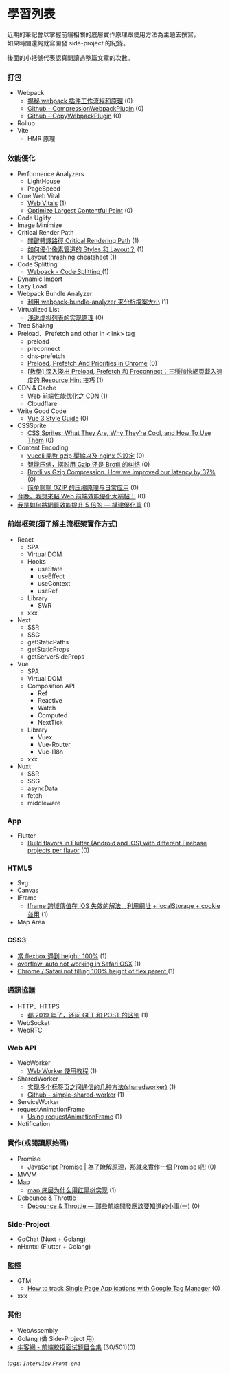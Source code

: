 # 學習列表

近期的筆記會以掌握前端相關的底層實作原理跟使用方法為主題去撰寫，<br />
如果時間還夠就寫開發 side-project 的紀錄。

後面的小括號代表認真閱讀過整篇文章的次數。

### 打包

- Webpack
  - [揭秘 webpack 插件工作流程和原理](https://juejin.cn/post/6844904161515929614) (0)
  - [Github - CompressionWebpackPlugin](https://github.com/webpack-contrib/compression-webpack-plugin) (0)
  - [Github - CopyWebpackPlugin](https://github.com/webpack-contrib/copy-webpack-plugin) (0)
- Rollup
- Vite
  - HMR 原理

### 效能優化

- Performance Analyzers
  - LightHouse
  - PageSpeed
- Core Web Vital
  - [Web Vitals](https://web.dev/vitals/) (1)
  - [Optimize Largest Contentful Paint](https://web.dev/optimize-lcp/) (0)
- Code Uglify
- Image Minimize
- Critical Render Path
  - [關鍵轉譯路徑 Critical Rendering Path](https://cythilya.github.io/2018/07/13/critical-rendering-path/) (1)
  - [如何優化像素管道的 Styles 和 Layout？](https://cythilya.github.io/2018/07/19/styles-and-layout/) (1)
  - [Layout thrashing cheatsheet](https://devhints.io/layout-thrashing) (1)
- Code Splitting
  - [Webpack - Code Splitting
    ](https://webpack.js.org/guides/code-splitting/#root) (1)
- Dynamic Import
- Lazy Load
- Webpack Bundle Analyzer
  - [利用 webpack-bundle-analyzer 來分析檔案大小](https://medium.com/coding-hot-pot/%E5%88%A9%E7%94%A8webpack-bundle-analyzer%E4%BE%86%E5%88%86%E6%9E%90%E6%AA%94%E6%A1%88%E5%A4%A7%E5%B0%8F-627801925604) (1)
- Virtualized List
  - [浅说虚拟列表的实现原理](https://blog.csdn.net/chern1992/article/details/107146268) (0)
- Tree Shakng
- Preload、Prefetch and other in \<link\> tag
  - preload
  - preconnect
  - dns-prefetch
  - [Preload, Prefetch And Priorities in Chrome](https://medium.com/reloading/preload-prefetch-and-priorities-in-chrome-776165961bbf) (0)
  - [[教學] 深入淺出 Preload, Prefetch 和 Preconnect：三種加快網頁載入速度的 Resource Hint 技巧](https://shubo.io/preload-prefetch-preconnect/) (1)
- CDN & Cache
  - [Web 前端性能优化之 CDN](https://www.cnblogs.com/wasbg/p/10921373.html) (1)
  - Cloudflare
- Write Good Code
  - [Vue 3 Style Guide](https://v3.vuejs.org/style-guide/#simple-computed-properties-strongly-recommended) (0)
- CSSSprite
  - [CSS Sprites: What They Are, Why They’re Cool, and How To Use Them](https://css-tricks.com/css-sprites/) (0)
- Content Encoding
  - [vuecli 開啓 gzip 壓縮以及 nginx 的設定](https://tw511.com/a/01/10382.html) (0)
  - [智能压缩，摆脱用 Gzip 还是 Brotli 的纠结](https://zhuanlan.zhihu.com/p/41467559#:~:text=%E9%92%88%E5%AF%B9%E5%B8%B8%E8%A7%81%E7%9A%84Web%20%E8%B5%84%E6%BA%90,%E9%9D%9E%E5%B8%B8%E9%AB%98%E7%9A%84%E5%8E%8B%E7%BC%A9%E7%8E%87%E3%80%82) (0)
  - [Brotli vs Gzip Compression. How we improved our latency by 37%](https://medium.com/oyotech/how-brotli-compression-gave-us-37-latency-improvement-14d41e50fee4) (0)
  - [简单聊聊 GZIP 的压缩原理与日常应用](https://juejin.cn/post/6844903661575880717) (0)
- [今晚，我想來點 Web 前端效能優化大補帖！](https://medium.com/starbugs/%E4%BB%8A%E6%99%9A-%E6%88%91%E6%83%B3%E4%BE%86%E9%BB%9E-web-%E5%89%8D%E7%AB%AF%E6%95%88%E8%83%BD%E5%84%AA%E5%8C%96%E5%A4%A7%E8%A3%9C%E5%B8%96-e1a5805c1ca2) (0)
- [我是如何將網頁效能提升 5 倍的 — 構建優化篇](https://www.mdeditor.tw/pl/glmW/zh-tw) (1)

### 前端框架(須了解主流框架實作方式)

- React
  - SPA
  - Virtual DOM
  - Hooks
    - useState
    - useEffect
    - useContext
    - useRef
  - Library
    - SWR
  - xxx
- Next
  - SSR
  - SSG
  - getStaticPaths
  - getStaticProps
  - getServerSideProps
- Vue
  - SPA
  - Virtual DOM
  - Composition API
    - Ref
    - Reactive
    - Watch
    - Computed
    - NextTick
  - Library
    - Vuex
    - Vue-Router
    - Vue-I18n
  - xxx
- Nuxt
  - SSR
  - SSG
  - asyncData
  - fetch
  - middleware

### App

- Flutter
  - [Build flavors in Flutter (Android and iOS) with different Firebase projects per flavor](https://medium.com/@animeshjain/build-flavors-in-flutter-android-and-ios-with-different-firebase-projects-per-flavor-27c5c5dac10b) (0)

### HTML5

- Svg
- Canvas
- IFrame
  - [Iframe 跨域傳值在 iOS 失效的解法﹍利用網址 + localStorage + cookie 並用](https://www.wfublog.com/2017/12/iframe-cross-domain-ios-localstorage-cookie-url.html) (1)
- Map Area

### CSS3

- [當 flexbox 遇到 height: 100%](https://medium.com/@littleDog/%E7%95%B6flexbox%E9%81%87%E5%88%B0height-100-242703fcaab6) (1)
- [overflow: auto not working in Safari OSX](https://stackoverflow.com/questions/32971425/overflow-auto-not-working-in-safari-osx) (1)
- [Chrome / Safari not filling 100% height of flex parent
  ](https://stackoverflow.com/questions/33636796/chrome-safari-not-filling-100-height-of-flex-parent) (1)

### 通訊協議

- HTTP、HTTPS
  - [都 2019 年了，还问 GET 和 POST 的区别](https://blog.fundebug.com/2019/02/22/compare-http-method-get-and-post/) (1)
- WebSocket
- WebRTC

### Web API

- WebWorker
  - [Web Worker 使用教程](http://www.ruanyifeng.com/blog/2018/07/web-worker.html) (1)
- SharedWorker
  - [实现多个标签页之间通信的几种方法(sharedworker)](cnblogs.com/cangqinglang/p/10635707.html) (1)
  - [Github - simple-shared-worker](https://github.com/mdn/simple-shared-worker) (1)
- ServiceWorker
- requestAnimationFrame
  - [Using requestAnimationFrame](https://css-tricks.com/using-requestanimationframe/) (1)
- Notification

### 實作(或閱讀原始碼)

- Promise
  - [JavaScript Promise | 為了瞭解原理，那就來實作一個 Promise 吧!](https://medium.com/%E6%89%8B%E5%AF%AB%E7%AD%86%E8%A8%98/implement-promise-aed55f3e84e9) (0)
- MVVM
- Map
  - [map 底层为什么用红黑树实现](https://blog.csdn.net/Ternence_zq/article/details/109821769) (1)
- Debounce & Throttle
  - [Debounce & Throttle — 那些前端開發應該要知道的小事(一)](https://medium.com/@alexian853/debounce-throttle-%E9%82%A3%E4%BA%9B%E5%89%8D%E7%AB%AF%E9%96%8B%E7%99%BC%E6%87%89%E8%A9%B2%E8%A6%81%E7%9F%A5%E9%81%93%E7%9A%84%E5%B0%8F%E4%BA%8B-%E4%B8%80-76a73a8cbc39) (0)

### Side-Project

- GoChat (Nuxt + Golang)
- nHxntxi (Flutter + Golang)

### 監控

- GTM
  - [How to track Single Page Applications with Google Tag Manager](https://dataenthusiast.it/english-version/how-to-track-single-page-application-with-google-tag-manager/) (0)
- xxx

### 其他

- WebAssembly
- Golang (做 Side-Project 用)
- [牛客網 - 前端校招面试题目合集](https://www.nowcoder.com/ta/review-frontend) (30/501)(0)

###### tags: `Interview` `Front-end`

